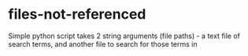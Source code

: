# files-not-referenced
Simple python script
takes 2 string arguments (file paths) - a text file of search terms, and another file to search for those terms in
